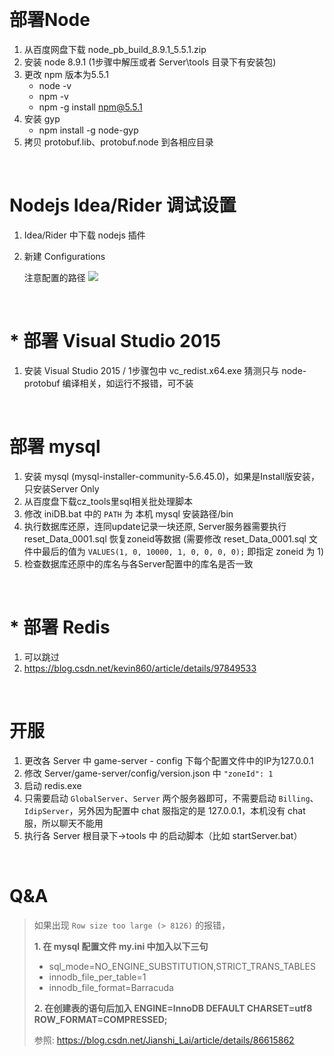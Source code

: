 
&emsp;

# 部署Node
1. 从百度网盘下载 node_pb_build_8.9.1_5.5.1.zip 
2. 安装 node 8.9.1 (1步骤中解压或者 Server\tools 目录下有安装包)
3. 更改 npm 版本为5.5.1
    - node -v
    - npm -v 
    - npm -g install npm@5.5.1
4. 安装 gyp
    - npm install -g node-gyp
5. 拷贝 protobuf.lib、protobuf.node 到各相应目录

&emsp;

# Nodejs Idea/Rider 调试设置
1. Idea/Rider 中下载 nodejs 插件
2. 新建 Configurations
    
    注意配置的路径
    ![](https://gitee.com/TheNO5/ArticleSources/raw/master/2021-4-14/1618411008721-nodejs%E8%B0%83%E8%AF%95%E9%85%8D%E7%BD%AE.png)

&emsp;

# *  部署 Visual Studio 2015
1. 安装 Visual Studio 2015 / 1步骤包中 vc_redist.x64.exe 猜测只与 node-protobuf 编译相关，如运行不报错，可不装

&emsp;

# 部署 mysql
1. 安装 mysql (mysql-installer-community-5.6.45.0)，如果是Install版安装，只安装Server Only
2. 从百度盘下载cz_tools里sql相关批处理脚本
3. 修改 iniDB.bat 中的 `PATH` 为 本机 mysql 安装路径/bin
4. 执行数据库还原，连同update记录一块还原, Server服务器需要执行 reset_Data_0001.sql 恢复zoneid等数据 (需要修改 reset_Data_0001.sql 文件中最后的值为 `VALUES(1, 0, 10000, 1, 0, 0, 0, 0);` 即指定 zoneid 为 1)
5. 检查数据库还原中的库名与各Server配置中的库名是否一致

&emsp;

# *  部署 Redis
1. 可以跳过
2. https://blog.csdn.net/kevin860/article/details/97849533

&emsp;

# 开服
1. 更改各 Server 中 game-server - config 下每个配置文件中的IP为127.0.0.1
2. 修改 Server/game-server/config/version.json 中 `"zoneId": 1` 
3. 启动 redis.exe
4. 只需要启动 `GlobalServer`、`Server` 两个服务器即可，不需要启动 `Billing`、`IdipServer`，另外因为配置中 chat 服指定的是 127.0.0.1，本机没有 chat 服，所以聊天不能用
5. 执行各 Server 根目录下->tools 中 的启动脚本（比如 startServer.bat） 


&emsp;


# Q&A

> 如果出现 `Row size too large (> 8126)` 的报错，
>
> **1. 在 mysql 配置文件 my.ini 中加入以下三句**
>
>   - sql_mode=NO_ENGINE_SUBSTITUTION,STRICT_TRANS_TABLES
>   - innodb_file_per_table=1
>   - innodb_file_format=Barracuda
>
> **2. 在创建表的语句后加入 ENGINE=InnoDB DEFAULT CHARSET=utf8 ROW_FORMAT=COMPRESSED;**
>
> 参照: https://blog.csdn.net/Jianshi_Lai/article/details/86615862
>
